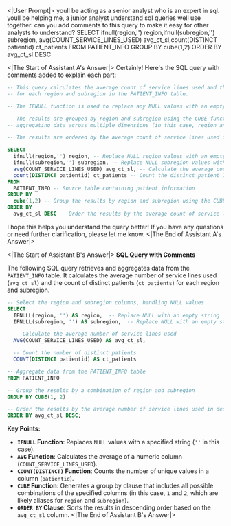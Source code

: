 <|User Prompt|>
youll be acting as a senior analyst who is an expert in sql. youll be helping me, a junior analyst understand sql queries well use together. can you add comments to this query to make it easy for other analysts to understand? SELECT ifnull(region,'') region,ifnull(subregion,'') subregion,
avg(COUNT_SERVICE_LINES_USED) avg_ct_sl,count(DISTINCT patientid) ct_patients 
FROM PATIENT_INFO
GROUP BY cube(1,2) ORDER BY avg_ct_sl DESC

<|The Start of Assistant A's Answer|>
Certainly! Here's the SQL query with comments added to explain each part:

```sql
-- This query calculates the average count of service lines used and the count of distinct patients
-- for each region and subregion in the PATIENT_INFO table.

-- The IFNULL function is used to replace any NULL values with an empty string ('') for region and subregion.

-- The results are grouped by region and subregion using the CUBE function, which allows for
-- aggregating data across multiple dimensions (in this case, region and subregion).

-- The results are ordered by the average count of service lines used in descending order.

SELECT 
  ifnull(region,'') region, -- Replace NULL region values with an empty string and alias as 'region'
  ifnull(subregion,'') subregion, -- Replace NULL subregion values with an empty string and alias as 'subregion'
  avg(COUNT_SERVICE_LINES_USED) avg_ct_sl, -- Calculate the average count of service lines used and alias as 'avg_ct_sl'
  count(DISTINCT patientid) ct_patients -- Count the distinct patient IDs and alias as 'ct_patients'
FROM 
  PATIENT_INFO -- Source table containing patient information
GROUP BY 
  cube(1,2) -- Group the results by region and subregion using the CUBE function
ORDER BY 
  avg_ct_sl DESC -- Order the results by the average count of service lines used in descending order
```

I hope this helps you understand the query better! If you have any questions or need further clarification, please let me know.
<|The End of Assistant A's Answer|>

<|The Start of Assistant B's Answer|>
**SQL Query with Comments**

The following SQL query retrieves and aggregates data from the `PATIENT_INFO` table. It calculates the average number of service lines used (`avg_ct_sl`) and the count of distinct patients (`ct_patients`) for each region and subregion.

```sql
-- Select the region and subregion columns, handling NULL values
SELECT 
  IFNULL(region, '') AS region,  -- Replace NULL with an empty string
  IFNULL(subregion, '') AS subregion,  -- Replace NULL with an empty string

  -- Calculate the average number of service lines used
  AVG(COUNT_SERVICE_LINES_USED) AS avg_ct_sl,

  -- Count the number of distinct patients
  COUNT(DISTINCT patientid) AS ct_patients

-- Aggregate data from the PATIENT_INFO table
FROM PATIENT_INFO

-- Group the results by a combination of region and subregion
GROUP BY CUBE(1, 2)

-- Order the results by the average number of service lines used in descending order
ORDER BY avg_ct_sl DESC;
```

**Key Points:**

- **`IFNULL` Function**: Replaces `NULL` values with a specified string (`''` in this case).
- **`AVG` Function**: Calculates the average of a numeric column (`COUNT_SERVICE_LINES_USED`).
- **`COUNT(DISTINCT)` Function**: Counts the number of unique values in a column (`patientid`).
- **`CUBE` Function**: Generates a group by clause that includes all possible combinations of the specified columns (in this case, `1` and `2`, which are likely aliases for `region` and `subregion`).
- **`ORDER BY` Clause**: Sorts the results in descending order based on the `avg_ct_sl` column.
<|The End of Assistant B's Answer|>